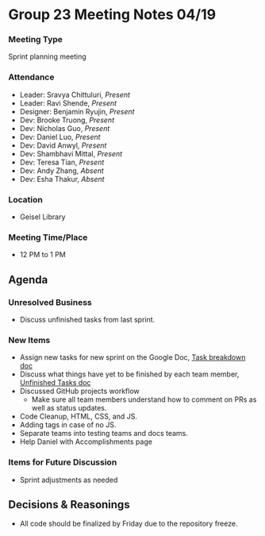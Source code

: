 # Group 23 Meeting Notes 04/19 
### Meeting Type
Sprint planning meeting

### Attendance
- Leader: Sravya Chittuluri, _Present_
- Leader: Ravi Shende, _Present_
- Designer: Benjamin Ryujin, _Present_
- Dev: Brooke Truong, _Present_
- Dev: Nicholas Guo, _Present_
- Dev: Daniel Luo, _Present_
- Dev: David Anwyl, _Present_
- Dev: Shambhavi Mittal, _Present_
- Dev: Teresa Tian, _Present_
- Dev: Andy Zhang, _Absent_
- Dev: Esha Thakur, _Absent_

### Location
- Geisel Library
  
### Meeting Time/Place
- 12 PM to 1 PM
  
## Agenda
### Unresolved Business
- Discuss unfinished tasks from last sprint.
### New Items
- Assign new tasks for new sprint on the Google Doc, [Task breakdown doc](https://docs.google.com/document/d/10DLbZnU68YSig6NmHcDMddFVHSvNxoco0sVHha5I9CU/edit?usp=sharing)
- Discuss what things have yet to be finished by each team member, [Unfinished Tasks doc](https://docs.google.com/document/d/1Z5arWewwdUqMu7Uu5Ic_DlLbKMPsTmXjEKrC_PoDvtc/edit?usp=sharing)
- Discussed GitHub projects workflow
  - Make sure all team members understand how to comment on PRs as well as status updates.
- Code Cleanup, HTML, CSS, and JS.
- Adding <noscript> tags in case of no JS. 
- Separate teams into testing teams and docs teams.
- Help Daniel with Accomplishments page

### Items for Future Discussion
- Sprint adjustments as needed

## Decisions & Reasonings
- All code should be finalized by Friday due to the repository freeze.

